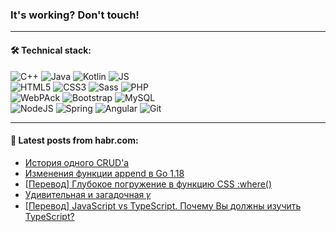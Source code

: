 ### It's working? Don't touch!

---

#### 🛠️ Technical stack:

![C++](https://img.shields.io/badge/C++-informational?logo=c%2B%2B&style=flat&logoColor=white&color=9C033A)
![Java](https://img.shields.io/badge/Java-informational?logo=java&style=flat&logoColor=white&color=007396)
![Kotlin](https://img.shields.io/badge/Kotlin-informational?logo=Kotlin&style=flat&logoColor=white&color=0095D5)
![JS](https://img.shields.io/badge/JS-informational?logo=javaScript&style=flat&logoColor=black&color=F7Df1E) <br>
![HTML5](https://img.shields.io/badge/HTML5-informational?logo=html5&style=flat&logoColor=white&color=E34F26)
![CSS3](https://img.shields.io/badge/CSS3-informational?logo=css3&style=flat&logoColor=white&color=157286)
![Sass](https://img.shields.io/badge/Saas-informational?logo=sass&style=flat&logoColor=white&color=hotpink)
![PHP](https://img.shields.io/badge/PHP-informational?logo=php&style=flat&logoColor=white&color=777BB4) <br>
![WebPAck](https://img.shields.io/badge/WebPack-informational?logo=webPack&style=flat&logoColor=white&color=FF6F00)
![Bootstrap](https://img.shields.io/badge/Bootstrap-informational?logo=Bootstrap&style=flat&logoColor=white&color=7952B3)
![MySQL](https://img.shields.io/badge/MySQL-informational?logo=MySQL&style=flat&logoColor=white&color=00f) <br>
![NodeJS](https://img.shields.io/badge/NodeJS-informational?logo=node.js&style=flat&logoColor=white&color=43853D)
![Spring](https://img.shields.io/badge/Spring-informational?logo=Spring&style=flat&logoColor=white&color=0A9EDC)
![Angular](https://img.shields.io/badge/Vue-informational?logo=vue.js&style=flat&logoColor=white&color=red)
![Git](https://img.shields.io/badge/Git-informational?logo=git&style=flat&logoColor=white&color=darkorange)

___

#### 💬 Latest posts from habr.com:

<!-- BLOG-POST-LIST:START -->
- [История одного CRUD&#39;а](https://habr.com/ru/post/660847/?utm_source=habrahabr&utm_medium=rss&utm_campaign=660847)
- [Изменения функции append в Go 1.18](https://habr.com/ru/post/660827/?utm_source=habrahabr&utm_medium=rss&utm_campaign=660827)
- [[Перевод] Глубокое погружение в функцию CSS :where&lpar;&rpar;](https://habr.com/ru/post/660825/?utm_source=habrahabr&utm_medium=rss&utm_campaign=660825)
- [Удивительная и загадочная 𝛾](https://habr.com/ru/post/658881/?utm_source=habrahabr&utm_medium=rss&utm_campaign=658881)
- [[Перевод] JavaScript vs TypeScript. Почему Вы должны изучить TypeScript?](https://habr.com/ru/post/660791/?utm_source=habrahabr&utm_medium=rss&utm_campaign=660791)
<!-- BLOG-POST-LIST:END -->
